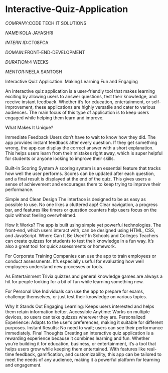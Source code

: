 # Interactive-Quiz-Application

*COMPANY*:CODE TECH IT SOLUTIONS

*NAME*:KOLA JAYASHRI 

*INTERN ID*:CT08FCA 

*DOMAIN*:FRONT-END-DEVELOPMENT

*DURATION*:4 WEEKS 

*MENTOR*:NEELA SANTOSH

Interactive Quiz Application: Making Learning Fun and Engaging

An interactive quiz application is a user-friendly tool that makes learning exciting by allowing users to answer questions, test their knowledge, and receive instant feedback. Whether it’s for education, entertainment, or self-improvement, these applications are highly versatile and cater to various audiences. The main focus of this type of application is to keep users engaged while helping them learn and improve.

What Makes It Unique?

Immediate Feedback
Users don’t have to wait to know how they did. The app provides instant feedback after every question. If they get something wrong, the app can display the correct answer with a short explanation. This helps users learn from their mistakes right away, which is super helpful for students or anyone looking to improve their skills.

Built-In Scoring System
A scoring system is an essential feature that tracks how well the user performs. Scores can be updated after each question, and a final result is displayed at the end of the quiz. This gives users a sense of achievement and encourages them to keep trying to improve their performance.

Simple and Clean Design
The interface is designed to be as easy as possible to use. No one likes a cluttered app! Clear navigation, a progress bar, and features like timers or question counters help users focus on the quiz without feeling overwhelmed.

How It Works?
The app is built using simple yet powerful technologies. The front-end, which users interact with, can be designed using HTML, CSS, and JavaScript.
Where Can It Be Used?
In Schools and Colleges
Teachers can create quizzes for students to test their knowledge in a fun way. It’s also a great tool for quick assessments or homework.

For Corporate Training
Companies can use the app to train employees or conduct assessments. It’s especially useful for evaluating how well employees understand new processes or tools.

As Entertainment
Trivia quizzes and general knowledge games are always a hit for people looking for a bit of fun while learning something new.

For Personal Use
Individuals can use the app to prepare for exams, challenge themselves, or just test their knowledge on various topics.

Why It Stands Out
Engaging Learning: Keeps users interested and helps them retain information better.
Accessible Anytime: Works on multiple devices, so users can take quizzes wherever they are.
Personalized Experience: Adapts to the user’s preferences, making it suitable for different purposes.
Instant Results: No need to wait; users can see their performance immediately.
Final Thoughts
Creating an interactive quiz application is a rewarding experience because it combines learning and fun. Whether you’re building it for education, business, or entertainment, it’s a tool that helps users grow while keeping them entertained. With features like real-time feedback, gamification, and customizability, this app can be tailored to meet the needs of any audience, making it a powerful platform for learning and engagement.
